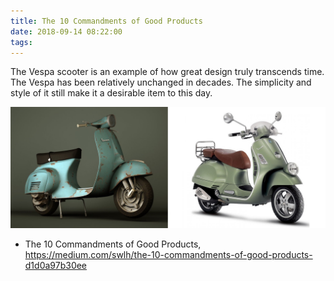 ```yaml
---
title: The 10 Commandments of Good Products
date: 2018-09-14 08:22:00
tags:
---
```


The Vespa scooter is an example of how great design truly transcends time. The Vespa has been relatively unchanged in decades. The simplicity and style of it still make it a desirable item to this day.

![The 10 Commandments of Good Products](https://raw.githubusercontent.com/TerrenceMiao/igloo-design/master/The%2010%20Commandments%20of%20Good%20Products/Vespa%20Legend%20vs%20Modern.png "The 10 Commandments of Good Products")

* The 10 Commandments of Good Products, <https://medium.com/swlh/the-10-commandments-of-good-products-d1d0a97b30ee>